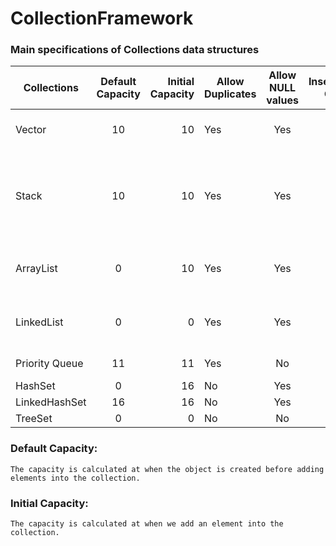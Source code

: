 # CollectionFramework

### Main specifications of Collections data structures

| Collections    | Default Capacity | Initial Capacity | Allow Duplicates | Allow NULL values | Insertion Order | Sorted Order |                                  Random Access Elements |                                   Synchronized |                                                        Good At |
|----------------|:----------------:|-----------------:|------------------|:-----------------:|----------------:|-------------:|--------------------------------------------------------:|-----------------------------------------------:|---------------------------------------------------------------:|
| Vector         |        10        |               10 | Yes              |        Yes        |             Yes |           No |                                                     Yes |                                            Yes |      Multi threading and Exponentially data increase scenarios |
| Stack          |        10        |               10 | Yes              |        Yes        |             Yes |           No | Yes,But we don't use that because stack follow the LIFO |                                            Yes |                                  for LIFO scenarios(REDO,UNDO) |
| ArrayList      |        0         |               10 | Yes              |        Yes        |             Yes |           No |                                                     Yes | No, we can use explicit method to synchronized |              Good at adding elements and retrieval of elements |
| LinkedList     |        0         |                0 | Yes              |        Yes        |             Yes |           No |                                                     Yes |                                             No | Used for data manipulation purpose(easily remove the elements) |
| Priority Queue |        11        |               11 | Yes              |        No         |              No |           No |                                                      No |                                             No |                                    Used for priority scenarios |
| HashSet        |        0         |               16 | No               |        Yes        |              No |           No |                                                      No |                                             No |                                                                |
| LinkedHashSet  |        16        |               16 | No               |        Yes        |             Yes |           No |                                                      No |                                             No |                                                                |
| TreeSet        |        0         |                0 | No               |        No         |              No |          Yes |                                                      No |                                             No |                                                                |

### Default Capacity: 

    The capacity is calculated at when the object is created before adding elements into the collection.

### Initial Capacity:

    The capacity is calculated at when we add an element into the collection.